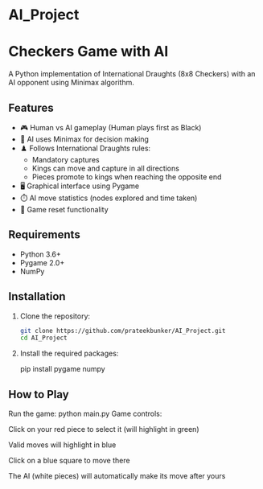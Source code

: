 # AI_Project
 
# Checkers Game with AI

A Python implementation of International Draughts (8x8 Checkers) with an AI opponent using Minimax algorithm.

## Features

- 🎮 Human vs AI gameplay (Human plays first as Black)
- 🤖 AI uses Minimax for decision making
- ♟️ Follows International Draughts rules:
  - Mandatory captures
  - Kings can move and capture in all directions
  - Pieces promote to kings when reaching the opposite end
- 🖥️ Graphical interface using Pygame
- ⏱️ AI move statistics (nodes explored and time taken)
- 🔄 Game reset functionality

## Requirements

- Python 3.6+
- Pygame 2.0+
- NumPy

## Installation

1. Clone the repository:
   ```bash
   git clone https://github.com/prateekbunker/AI_Project.git
   cd AI_Project


2. Install the required packages:

   pip install pygame numpy

## How to Play

Run the game:
python main.py
Game controls:

Click on your red piece to select it (will highlight in green)

Valid moves will highlight in blue

Click on a blue square to move there

The AI (white pieces) will automatically make its move after yours
